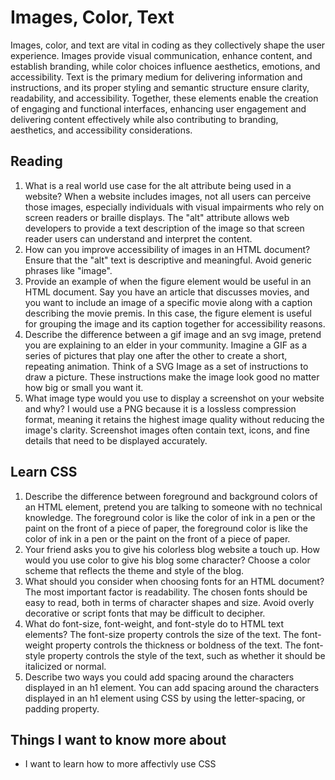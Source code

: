 # Images, Color, Text

Images, color, and text are vital in coding as they collectively shape the user experience. Images provide visual communication, enhance content, and establish branding, while color choices influence aesthetics, emotions, and accessibility. Text is the primary medium for delivering information and instructions, and its proper styling and semantic structure ensure clarity, readability, and accessibility. Together, these elements enable the creation of engaging and functional interfaces, enhancing user engagement and delivering content effectively while also contributing to branding, aesthetics, and accessibility considerations.

## Reading


1. What is a real world use case for the alt attribute being used in a website? When a website includes images, not all users can perceive those images, especially individuals with visual impairments who rely on screen readers or braille displays. The "alt" attribute allows web developers to provide a text description of the image so that screen reader users can understand and interpret the content.
1. How can you improve accessibility of images in an HTML document? Ensure that the "alt" text is descriptive and meaningful. Avoid generic phrases like "image".
1. Provide an example of when the figure element would be useful in an HTML document. Say you have an article that discusses movies, and you want to include an image of a specific movie along with a caption describing the movie premis. In this case, the figure element is useful for grouping the image and its caption together for accessibility reasons.
1. Describe the difference between a gif image and an svg image, pretend you are explaining to an elder in your community. Imagine a GIF as a series of pictures that play one after the other to create a short, repeating animation. Think of a SVG Image as a set of instructions to draw a picture. These instructions make the image look good no matter how big or small you want it.
1. What image type would you use to display a screenshot on your website and why? I would use a PNG because it is a lossless compression format, meaning it retains the highest image quality without reducing the image's clarity. Screenshot images often contain text, icons, and fine details that need to be displayed accurately.


## Learn CSS


1. Describe the difference between foreground and background colors of an HTML element, pretend you are talking to someone with no technical knowledge. The foreground color is like the color of ink in a pen or the paint on the front of a piece of paper, the foreground color is like the color of ink in a pen or the paint on the front of a piece of paper.
1. Your friend asks you to give his colorless blog website a touch up. How would you use color to give his blog some character? Choose a color scheme that reflects the theme and style of the blog.
1. What should you consider when choosing fonts for an HTML document? The most important factor is readability. The chosen fonts should be easy to read, both in terms of character shapes and size. Avoid overly decorative or script fonts that may be difficult to decipher.
1. What do font-size, font-weight, and font-style do to HTML text elements? The font-size property controls the size of the text. The font-weight property controls the thickness or boldness of the text. The font-style property controls the style of the text, such as whether it should be italicized or normal.
1. Describe two ways you could add spacing around the characters displayed in an h1 element. You can add spacing around the characters displayed in an h1 element using CSS by using the letter-spacing, or padding property.

 ## Things I want to know more about
 
 * I want to learn how to more affectivly use CSS 